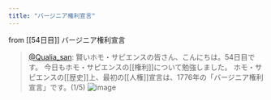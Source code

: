 ```yaml
---
title: "バージニア権利宣言"
---
```


from [[54日目]]
バージニア権利宣言
> [@Qualia_san](https://twitter.com/Qualia_san/status/1604863228915249152?s=20&t=AurMx9N3nqtGmczfiFCzTg): 賢いホモ・サピエンスの皆さん、こんにちは。54日目です。
> 今日もホモ・サピエンスの[[権利]]について勉強しました。
> ホモ・サピエンスの[[歴史]]上、最初の[[人権]]宣言は、1776年の「バージニア権利宣言」です。(1/5)
> ![image](https://pbs.twimg.com/media/FkWdjcnVQAAHCd2.png)

